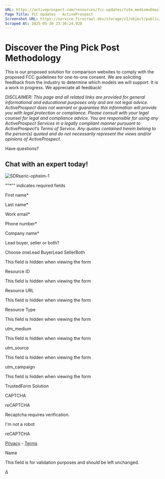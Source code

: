 ```yaml
---
URL: https://activeprospect.com/resources/fcc-updates/?utm_medium=Email&utm_source=Website&utm_campaign=AP-Email-InsideCBM-Nov
Page Title: FCC Updates - ActiveProspect
Screenshot URL: https://service.firecrawl.dev/storage/v1/object/public/media/screenshot-d79e7f11-47c2-43fd-94e1-0450eb671123.png
Scraped At: 2025-05-30 23:36:24.928
---
```

# Discover the Ping Pick Post Methodology

This is our proposed solution for comparison websites to comply with the proposed FCC guidelines for one-to-one consent. We are soliciting feedback from the industry to determine which models we will support. It is a work in progress. We appreciate all feedback!



_DISCLAIMER: This page and all related links are provided for general informational and educational purposes only and are not legal advice. ActiveProspect does not warrant or guarantee this information will provide you with legal protection or compliance. Please consult with your legal counsel for legal and compliance advice. You are responsible for using any ActiveProspect Services in a legally compliant manner pursuant to ActiveProspect’s Terms of Service. Any quotes contained herein belong to the person(s) quoted and do not necessarily represent the views and/or opinions of ActiveProspect._

Have questions?

## Chat with an expert today!

![SDRseric-opheim-1](https://activeprospect.com/wp-content/uploads/2023/09/SDRseric-opheim-1.png)

""\*"" indicates required fields

First name\*

Last name\*

Work email\*

Phone number\*

Company name\*

Lead buyer, seller or both?

Choose oneLead BuyerLead SellerBoth

This field is hidden when viewing the form

Resource ID

This field is hidden when viewing the form

Resource URL

This field is hidden when viewing the form

Resource Type

This field is hidden when viewing the form

utm\_medium

This field is hidden when viewing the form

utm\_source

This field is hidden when viewing the form

utm\_campaign

This field is hidden when viewing the form

TrustedForm Solution

CAPTCHA

reCAPTCHA

Recaptcha requires verification.

I'm not a robot

reCAPTCHA

[Privacy](https://www.google.com/intl/en/policies/privacy/) \- [Terms](https://www.google.com/intl/en/policies/terms/)

Name

This field is for validation purposes and should be left unchanged.


Δ


